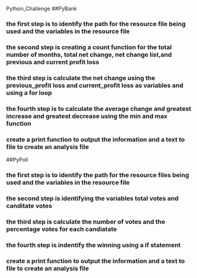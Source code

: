Python_Challenge 
##PyBank 
### the first step is to identify the path for the resource file being used and the variables in the resource file 
### the second step is creating a count function for the total number of months, total net change, net change list,and previous and current profit loss
### the third step is calculate the net change using the previous_profit loss and current_profit loss as variables and using a for loop 
### the fourth step is to calculate the average change and greatest increase and greatest decrease using the min and max function 
### create a print function to output the information and a text to file to create an analysis file 

##PyPoll
### the first step is to identify the path for the resource files being used and the variables in the resource file 
### the second step is identifying the variables total votes and canditate votes 
### the third step is calculate the number of votes and the percentage votes for each candiatate
### the fourth step is indentify the winning using a if statement 
### create a print function to output the information and a text to file to create an analysis file 
